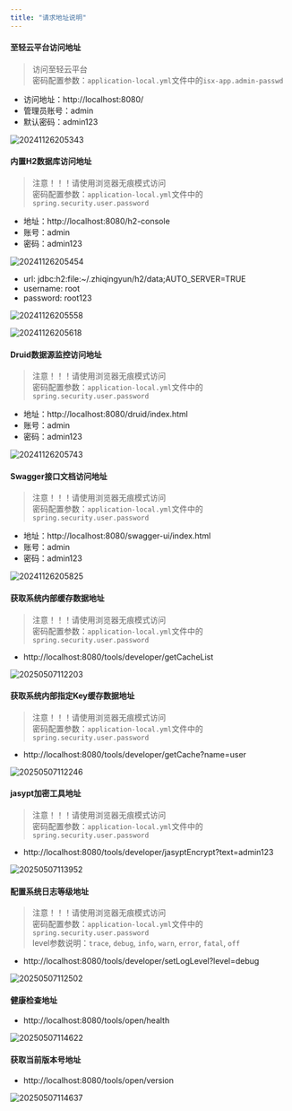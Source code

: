 ```yaml
---
title: "请求地址说明"
---
```


#### 至轻云平台访问地址

> 访问至轻云平台   
> 密码配置参数：`application-local.yml`文件中的`isx-app.admin-passwd`

- 访问地址：http://localhost:8080/ 
- 管理员账号：admin 
- 默认密码：admin123

![20241126205343](https://img.isxcode.com/picgo/20241126205343.png)

#### 内置H2数据库访问地址

> 注意！！！请使用浏览器无痕模式访问  
> 密码配置参数：`application-local.yml`文件中的`spring.security.user.password`

- 地址：http://localhost:8080/h2-console 
- 账号：admin 
- 密码：admin123 

![20241126205454](https://img.isxcode.com/picgo/20241126205454.png)

- url: jdbc:h2:file:~/.zhiqingyun/h2/data;AUTO_SERVER=TRUE 
- username: root 
- password: root123

![20241126205558](https://img.isxcode.com/picgo/20241126205558.png)

![20241126205618](https://img.isxcode.com/picgo/20241126205618.png)

#### Druid数据源监控访问地址

> 注意！！！请使用浏览器无痕模式访问  
> 密码配置参数：`application-local.yml`文件中的`spring.security.user.password`

- 地址：http://localhost:8080/druid/index.html 
- 账号：admin 
- 密码：admin123 

![20241126205743](https://img.isxcode.com/picgo/20241126205743.png)

#### Swagger接口文档访问地址

> 注意！！！请使用浏览器无痕模式访问  
> 密码配置参数：`application-local.yml`文件中的`spring.security.user.password`

- 地址：http://localhost:8080/swagger-ui/index.html 
- 账号：admin 
- 密码：admin123 

![20241126205825](https://img.isxcode.com/picgo/20241126205825.png)

#### 获取系统内部缓存数据地址

> 注意！！！请使用浏览器无痕模式访问  
> 密码配置参数：`application-local.yml`文件中的`spring.security.user.password`

- http://localhost:8080/tools/developer/getCacheList

![20250507112203](https://img.isxcode.com/picgo/20250507112203.png)

#### 获取系统内部指定Key缓存数据地址

> 注意！！！请使用浏览器无痕模式访问  
> 密码配置参数：`application-local.yml`文件中的`spring.security.user.password` 

- http://localhost:8080/tools/developer/getCache?name=user

![20250507112246](https://img.isxcode.com/picgo/20250507112246.png)

#### jasypt加密工具地址

> 注意！！！请使用浏览器无痕模式访问  
> 密码配置参数：`application-local.yml`文件中的`spring.security.user.password` 

- http://localhost:8080/tools/developer/jasyptEncrypt?text=admin123

![20250507113952](https://img.isxcode.com/picgo/20250507113952.png)

#### 配置系统日志等级地址

> 注意！！！请使用浏览器无痕模式访问  
> 密码配置参数：`application-local.yml`文件中的`spring.security.user.password`   
> level参数说明：`trace`, `debug`, `info`, `warn`, `error`, `fatal`, `off`

- http://localhost:8080/tools/developer/setLogLevel?level=debug

![20250507112502](https://img.isxcode.com/picgo/20250507112502.png)

#### 健康检查地址

- http://localhost:8080/tools/open/health

![20250507114622](https://img.isxcode.com/picgo/20250507114622.png)

#### 获取当前版本号地址

- http://localhost:8080/tools/open/version

![20250507114637](https://img.isxcode.com/picgo/20250507114637.png)